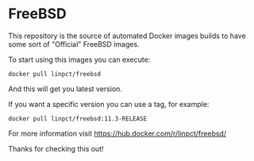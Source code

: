 # FreeBSD

This repository is the source of automated Docker images builds to have some sort of "Official" FreeBSD images.

To start using this images you can execute:

`docker pull linpct/freebsd`

And this will get you latest version.

If you want a specific version you can use a tag, for example:

`docker pull linpct/freebsd:11.3-RELEASE`

For more information visit https://hub.docker.com/r/linpct/freebsd/

Thanks for checking this out!
